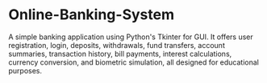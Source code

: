 # Online-Banking-System
A simple banking application using Python's Tkinter for GUI. It offers user registration, login, deposits, withdrawals, fund transfers, account summaries, transaction history, bill payments, interest calculations, currency conversion, and biometric simulation, all designed for educational purposes.

